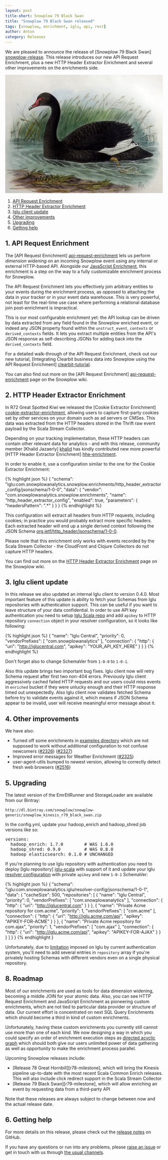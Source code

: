 ```yaml
---
layout: post
title-short: Snowplow 79 Black Swan
title: "Snowplow 79 Black Swan released"
tags: [snowplow, enrichment, iglu, api, rest]
author: Anton
category: Releases
---
```


We are pleased to announce the release of [Snowplow 79 Black Swan] [snowplow-release]. This release introduces our new API Request Enrichment, plus a new HTTP Header Extractor Enrichment and several other improvements on the enrichments side.

![black-swan][black-swan]

1. [API Request Enrichment](/blog/2016/04/xx/snowplow-r79-black-swan-released#api-request-enrichment)
2. [HTTP Header Extractor Enrichment](/blog/2016/04/xx/snowplow-r79-black-swan-released#http-header-extractor-enrichment)
3. [Iglu client update](/blog/2016/04/xx/snowplow-r79-black-swan-released#iglu-client)
4. [Other improvements](/blog/2016/04/xx/snowplow-r79-black-swan-released#other)
5. [Upgrading](/blog/2016/04/xx/snowplow-r79-black-swan-released#upgrading)
6. [Getting help](/blog/2016/04/xx/snowplow-r79-black-swan-released#help)

<!--more-->

<h2 id="api-request-enrichment">1. API Request Enrichment</h2>

The [API Request Enrichment] [api-request-enrichment] lets us perform _dimension widening_ on an incoming Snowplow event using any internal or external HTTP-based API. Alongside our [JavaScript Enrichment][js-enrichment], this enrichment is a step on the way to a fully customizable enrichment process for Snowplow.

The API Request Enrichment lets you effectively join arbitrary entities to your events during the enrichment process, as opposed to attaching the data in your tracker or in your event data warehouse. This is very powerful, not least for the real-time use case where performing a relational database join post-enrichment is impractical.

This is our most configurable enrichment yet: the API lookup can be driven by data extracted from any field found in the Snowplow enriched event, or indeed any JSON property found within the `unstruct_event`, `contexts` or `derived_contexts` fields. It lets you extract multiple entities from the API's JSON response as self-describing JSONs for adding back into the `derived_contexts` field.

For a detailed walk-through of the API Request Enrichment, check out our new tutorial, [Integrating Clearbit business data into Snowplow using the API Request Enrichment] [clearbit-tutorial].

You can also find out more on the [API Request Enrichment] [api-request-enrichment] page on the Snowplow wiki.

<h2 id="headerenrichment">2. HTTP Header Extractor Enrichment</h2>

In R72 Great Spotted Kiwi we released the [Cookie Extractor Enrichment] [cookie-extractor-enrichment], allowing users to capture first-party cookies set by other services on your domain such as ad servers or CMSes. This data was extracted from the HTTP headers stored in the Thrift raw event payload by the Scala Stream Collector.

Depending on your tracking implementation, these HTTP headers can contain other relevant data for analytics - and with this release, community member [Khalid Jazaerly] [khalid] has kindly contributed new more powerful [HTTP Header Extractor Enrichment] [hhe-enrichment].

In order to enable it, use a configuration similar to the one for the Cookie Extractor Enrichment:

{% highlight json %}
{
	"schema": "iglu:com.snowplowanalytics.snowplow.enrichments/http_header_extractor_config/jsonschema/1-0-0",
	"data": {
		"vendor": "com.snowplowanalytics.snowplow.enrichments",
		"name": "http_header_extractor_config",
		"enabled": true,
		"parameters": {
			"headersPattern": ".*"
		}
	}
}
{% endhighlight %}

This configuration will extract all headers from HTTP requests, including cookies; in practice you would probably extract more specific headers.
Each extracted header will end up a single derived context following the JSON Schema [org.ietf/http_header/jsonschema/1-0-0][header-schema].

Please note that this enrichment only works with events recorded by the Scala Stream Collector - the CloudFront and Clojure Collectors do not capture HTTP headers.

You can find out more on the [HTTP Header Extractor Enrichment][hhe-enrichment] page on the Snowplow wiki.

<h2 id="igluClient">3. Iglu client update</h2>

In this release we also updated an internal Iglu client to version 0.4.0.
Most important feature of this update is ability to fetch your Schemas from Iglu repositories with authentication support. This can be useful if you want to leave structure of your data confidential.
In order to use API key authentication you need to setup [Iglu Scala repo][iglu-scala] and add `apikey` to HTTP repository `connection` object in your resolver configuration, so it looks like following:

{% highlight json %}
{
	"name": "Iglu Central",
	"priority": 0,
	"vendorPrefixes": [ "com.snowplowanalytics" ],
	"connection": {
		"http": {
			"uri": "http://iglucentral.com",
			"apikey": "YOUR_API_KEY_HERE"
		}
	}
}
{% endhighlight %}

Don't forget also to change SchemaVer from `1-0-0` to `1-0-1`.

Also this update brings two important bug fixes.
Iglu client now will retry Schema request after first two non-404 errors.
Previously Iglu client aggressively cached failed HTTP requests and our users could miss events in `enriched` bucket if they were unlucky enough and their HTTP response timed out unexpectedly.
Also Iglu client now validates fetched Schema before try to validate events against it, which means if JSON Schema appear to be invalid, user will receive meaningful error message about it.

<h2 id="other">4. Other improvements</h2>

We have also:

* Turned off some enrichments in [examples directory][enrichment-configs] which are not supposed to work without additional configuration to not confuse newcomers ([#2326][issue-2326])  ([#2327][issue-2327])
* Improved error messages for Weather Enrichment ([#2325][issue-2325])
* user-agent-utils bumped to newest version, allowing to correctly detect fresh web browsers ([#2516][issue-2516])

<h2 id="upgrading">5. Upgrading</h2>

The latest version of the EmrEtlRunner and StorageLoader are available from our Bintray:

```
http://dl.bintray.com/snowplow/snowplow-generic/snowplow_kinesis_r79_black_swan.zip
```

In the config.yml, update your hadoop_enrich and hadoop_shred job versions like so:

<pre>
versions:
  hadoop_enrich: 1.7.0        # WAS 1.6.0
  hadoop_shred: 0.9.0         # WAS 0.8.0
  hadoop_elasticsearch: 0.1.0 # UNCHANGED
</pre>

If you're planning to use Iglu repository with authentication you need to deploy [Iglu repository] [iglu-scala] with support of it and update your Iglu [resolver configuration][new-resolver-conf] with private `apikey` and new `1-0-1` SchemaVer:

{% highlight json %}
{
  "schema": "iglu:com.snowplowanalytics.iglu/resolver-config/jsonschema/1-0-1",
  "data": {
    "cacheSize": 500,
    "repositories": [
      {
        "name": "Iglu Central",
        "priority": 0,
        "vendorPrefixes": [ "com.snowplowanalytics" ],
        "connection": {
          "http": {
            "uri": "http://iglucentral.com"
          }
        }
      },
      {
        "name": "Private Acme repository for com.acme",
        "priority": 1,
        "vendorPrefixes": [ "com.acme" ],
        "connection": {
          "http": {
            "uri": "http://iglu.acme.com/api",
            "apikey": "APIKEY-FOR-ACME"
          }
        }
      },
      {
        "name": "Private Acme repository for com.ajax",
        "priority": 1,
        "vendorPrefixes": [ "com.ajax" ],
        "connection": {
          "http": {
            "uri": "http://iglu.acme.com/api",
            "apikey": "APIKEY-FOR-AJAX"
          }
        }
      }
    ]
  }
}
{% endhighlight }

Unfortunately, due to [limitation][issue-124] imposed on Iglu by current authentication system, you'll need to add several entries in `repository` array if you're privately hosting Schemas with different vendors even on a single physical repository.

<h2 id="roadmap">8. Roadmap</h2>

Most of our enrichments are used as tools for data dimension widening, becoming a middle JOIN for your atomic data.
Also, you can see HTTP Request Enrichment and JavaScript Enrichment as pioneering custom enrichments, which are not tied to particular data provider or structure of data.
Our current effort is concentrated on next SQL Query Enrichments which should become a third in kind of custom enrichments.

Unfortunately, having these custom enrichments you currently still cannot use more than one of each kind.
We now designing a way in which you could specify an order of enrichment execution steps as [directed acyclic graph][DAG] which should both give our users unlimited power of data gathering as well as opportunity to make the enrichment process parallel.

Upcoming Snowplow releases include:

* [Release 78 Great Hornbill][r78-milestone], which will bring the Kinesis pipeline up-to-date with the most recent Scala Common Enrich releases. This will also include click redirect support in the Scala Stream Collector
* [Release 79 Black Swan][r79-milestone], which will allow enriching an event by requesting data from a third-party API

Note that these releases are always subject to change between now and the actual release date.

<h2 id="help">6. Getting help</h2>

For more details on this release, please check out the [release notes][snowplow-release] on GitHub.

If you have any questions or run into any problems, please [raise an issue][issues] or get in touch with us through [the usual channels][talk-to-us].

[black-swan]: /assets/img/blog/2016/04/black-swan.jpg

[clearbit-tutorial]: xxx

[js-enrichment]: https://github.com/snowplow/snowplow/wiki/JavaScript-script-enrichment
[cookie-extractor-enrichment]: https://github.com/snowplow/snowplow/wiki/Cookie-extractor-enrichment
[api-request-enrichment]: https://github.com/snowplow/snowplow/wiki/API-Request-enrichment
[hhe-enrichment]: https://github.com/snowplow/snowplow/wiki/HTTP-header-extractor-enrichment

[header-schema]: https://github.com/snowplow/iglu-central/blob/master/schemas/org.ietf/http_header/jsonschema/1-0-0

[jsonpath]: http://goessner.net/articles/JsonPath/
[khalid]: https://github.com/khalidjaz
[schema-guru]: https://github.com/snowplow/schema-guru

[iglu-setup]: https://github.com/snowplow/iglu/wiki/Setting-up-an-Iglu-repository
[iglu-auth]: https://github.com/snowplow/iglu/wiki/API-authentication
[iglu-scala]:  https://github.com/snowplow/iglu/wiki/Scala-repo
[new-resolver-conf]: https://github.com/snowplow/iglu-central/blob/master/schemas/com.snowplowanalytics.iglu/resolver-config/jsonschema/1-0-1
[DAG]: https://en.wikipedia.org/wiki/Directed_acyclic_graph

[enrichment-configs]: https://github.com/snowplow/snowplow/tree/master/3-enrich/config/enrichments
[issue-124]: https://github.com/snowplow/iglu/issues/124
[issue-2325]: https://github.com/snowplow/snowplow/issues/2325
[issue-2326]: https://github.com/snowplow/snowplow/issues/2326
[issue-2327]: https://github.com/snowplow/snowplow/issues/2327
[issue-2516]: https://github.com/snowplow/snowplow/issues/2516

[snowplow-release]: https://github.com/snowplow/snowplow/releases/r79-black-swan
[wiki]: https://github.com/snowplow/snowplow/wiki
[issues]: https://github.com/snowplow/snowplow/issues
[talk-to-us]: https://github.com/snowplow/snowplow/wiki/Talk-to-us
[changelog]: https://github.com/snowplow/snowplow/blob/master/CHANGELOG
